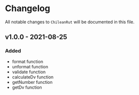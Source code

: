# Changelog

All notable changes to `ChileanRut` will be documented in this file.

## v1.0.0 - 2021-08-25
### Added
- format function
- unformat function
- validate function
- calculateDv function
- getNumber function
- getDv function

